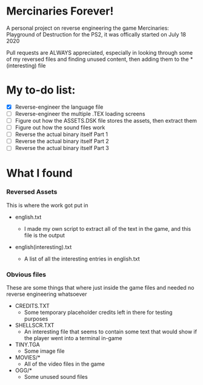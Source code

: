 # Mercinaries Forever!
A personal project on reverse engineering the game Mercinaries: Playground of Destruction for the PS2, it was offically started on July 18 2020

Pull requests are ALWAYS appreciated, especially in looking through some of my reversed files and finding unused content, then adding them to the \*(interesting) file
# My to-do list:
- [x] Reverse-engineer the language file
- [ ] Reverse-engineer the multiple .TEX loading screens
- [ ] Figure out how the ASSETS.DSK file stores the assets, then extract them
- [ ] Figure out how the sound files work
- [ ] Reverse the actual binary itself Part 1
- [ ] Reverse the actual binary itself Part 2
- [ ] Reverse the actual binary itself Part 3
# What I found
### Reversed Assets
This is where the work got put in
- english.txt
  * I made my own script to extract all of the text in the game, and this file is the output
  
 - english(interesting).txt
    * A list of all the interesting entries in english.txt

### Obvious files
These are some things that where just inside the game files and needed no reverse engineering whatsoever
- CREDITS.TXT
  * Some temporary placeholder credits left in there for testing purposes
- SHELLSCR.TXT
  * An interesting file that seems to contain some text that would show if the player went into a terminal in-game
- TINY.TGA
  * Some image file
- MOVIES/*
  * All of the video files in the game
- OGG/*
  * Some unused sound files
